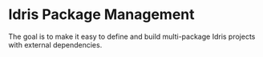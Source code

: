 Idris Package Management
=====

The goal is to make it easy to define and build multi-package Idris projects
with external dependencies.
